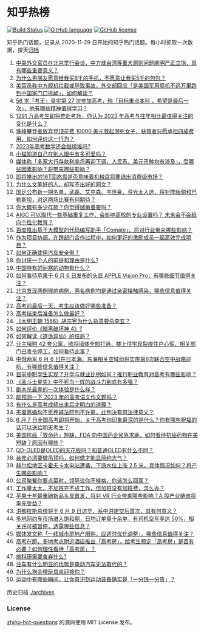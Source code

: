 # 知乎热榜
[![Build Status](https://github.com/ToWeLong/zhihu-hot-questions/workflows/CI/badge.svg)](https://github.com/ToWeLong/zhihu-hot-questions/actions)
[![GitHub language](https://img.shields.io/badge/language-golang-orange.svg)](https://golang.org/)
[![GitHub license](https://img.shields.io/github/license/ToWeLong/zhihu-hot-questions)](https://github.com/ToWeLong/zhihu-hot-questions/blob/main/LICENSE)

知乎热门话题，记录从 2020-11-29 日开始的知乎热门话题。每小时抓取一次数据，按天[归档](./archives)

<!-- BEGIN -->

1. [中美外交官员在北京举行会谈，中方就台湾等重大原则问题阐明严正立场，具有哪些重要意义？](https://www.zhihu.com/question/605018467)
1. [为什么男朋友愿意给我买8千的手机，不愿意让我买5千的包包？](https://www.zhihu.com/question/603599168)
1. [美官员称中方舰机拦截或导致事故，外交部回应「是美国军用舰机不远万里跑到中国家门口挑衅」，如何解读？](https://www.zhihu.com/question/605094826)
1. [56 岁「考王」梁实第 27 次参加高考，称「目标重点本科 ，希望是最后一次」，他有哪些精神值得学习？](https://www.zhihu.com/question/604886385)
1. [1291 万高考生即将奔赴考场，你认为 2023 年高考与往年相比最值得关注的变化是什么？](https://www.zhihu.com/question/605100302)
1. [珠峰攀登者放弃登顶花费 10000 美元救起濒死女子，获救者只愿承担四成费用，如何评价这一行为？](https://www.zhihu.com/question/604852845)
1. [2023年高考数学还会继续难吗?](https://www.zhihu.com/question/540430079)
1. [小猫知道自己在别人眼中有多可爱吗？](https://www.zhihu.com/question/271875206)
1. [媒体称「多家大行存款利率将再迎下调，人民币、美元币种均有涉及」，受哪些因素影响？将带来哪些影响？](https://www.zhihu.com/question/605133371)
1. [即将推出的16T固态盘是否意味着机械盘将要退出消费级市场？](https://www.zhihu.com/question/604750109)
1. [为什么文笔好的人，却写不出好的网文？](https://www.zhihu.com/question/604798447)
1. [国足公布新一期名单，武磊、艾克森、韦世豪、蒋光太入选，将对阵缅甸和巴勒斯坦，对这两场比赛有何期待？](https://www.zhihu.com/question/605081650)
1. [你大概有多少存款？你觉得储蓄重要吗？](https://www.zhihu.com/question/603948387)
1. [AIGC 可以取代一些基础重复工作，会影响高校的专业设置吗？ 未来会不会趋向个性化教育？](https://www.zhihu.com/question/604527071)
1. [百度推出基于大模型的代码编写助手「Comate」，将对行业带来哪些影响？](https://www.zhihu.com/question/605102458)
1. [作为项目协调，在跨部门合作过程中，如何更好的激励成员一起高效完成项目？](https://www.zhihu.com/question/39019914)
1. [如何正确使用汽车安全带？](https://www.zhihu.com/question/341752087)
1. [你讨厌一个人的前提和理由是什么?](https://www.zhihu.com/question/604642116)
1. [中国特有的耐寒的动物有什么？](https://www.zhihu.com/question/297955550)
1. [如何看待苹果于 6 月 6 日发布的头显 APPLE Vision Pro，有哪些细节值得关注？](https://www.zhihu.com/question/604992904)
1. [北京发现两例猴痘病例，两名病例均是通过亲密接触感染，哪些信息值得关注？](https://www.zhihu.com/question/605160491)
1. [高考前最后一天，考生应该做好哪些准备？](https://www.zhihu.com/question/605048866)
1. [高考结束后准备怎么做最好？](https://www.zhihu.com/question/602158990)
1. [《大明王朝 1566》胡宗宪为什么执意要杀李玄？](https://www.zhihu.com/question/600075918)
1. [如何评价《暗黑破坏神 4》?](https://www.zhihu.com/question/353664383)
1. [如何解读《道诡异仙》的结局？](https://www.zhihu.com/question/602347576)
1. [业主壕购 42 套公寓，欲将墙体全部打通，楼上住宅现裂痕住户心慌，相关部门已责令停工，如何看待此事？](https://www.zhihu.com/question/605035212)
1. [中俄两军 6 月 6 日在日本海、东海相关空域组织实施第6次联合空中战略巡航，有哪些信息值得关注？](https://www.zhihu.com/question/605078253)
1. [目前中职学生实现了升学与就业比例如何？推行职业教育对高考有哪些影响？](https://www.zhihu.com/question/604528381)
1. [《圣斗士星失》中不死鸟一辉的战斗力到底有多强？](https://www.zhihu.com/question/36086501)
1. [剧本杀最差的一次体验是什么样？](https://www.zhihu.com/question/507940771)
1. [能预测一下 2023 年的高考语文作文题吗？](https://www.zhihu.com/question/598414587)
1. [有什么是高考成绩出来后才明白的道理？](https://www.zhihu.com/question/598558886)
1. [夫妻离婚均不愿养娃法院判不许离，此判决有何法律意义？](https://www.zhihu.com/question/605022650)
1. [6 月 7 日全国高考即将开始，关于高考你印象最深的是什么？你有哪些祝福的话可以送给明天考生？](https://www.zhihu.com/question/605041366)
1. [美国抗癌「救命药」短缺，FDA 向中国药企紧急求助，如何看待抗癌药物在美短缺？原因有哪些？](https://www.zhihu.com/question/604908305)
1. [QD-OLED是OLED的天花板吗？和普通OLED有什么不同？](https://www.zhihu.com/question/597923725)
1. [装修必须要做吊顶吗，如何做才能显简约大气？](https://www.zhihu.com/question/585164112)
1. [赫尔松地区卡霍夫卡水电站遭袭，下游水位上涨 2.5 米，具体情况如何？将产生哪些影响？](https://www.zhihu.com/question/605052835)
1. [公司聚餐你要点菜时，领导说你不够格，你该怎么回答？](https://www.zhihu.com/question/604650772)
1. [工作量太大，不加班完不成工作，但加班没有加班费，怎么办？](https://www.zhihu.com/question/604167809)
1. [苹果十年最重磅新品头显首发，将对 VR 行业带来哪些影响？A 股产业链谁将率先受益？](https://www.zhihu.com/question/605029460)
1. [洪都拉斯总统将于 6 月 9 日访华，系中洪建交后首次，具有何意义？](https://www.zhihu.com/question/605017623)
1. [多地网约车市场进入饱和期，日均订单量十余单，有司机空车率达 50%，相关许可被暂停，透露哪些信息？](https://www.zhihu.com/question/605110954)
1. [媒体发文称「一线城市房地产限购，应适时优化调整」，哪些信息值得关注？](https://www.zhihu.com/question/605061219)
1. [高考在即，多地考点附近酒店推出「高考房」，给考生预定「高考房」是否有必要？如何理性看待「高考房」？](https://www.zhihu.com/question/604844567)
1. [搞科研需要舍弃什么?](https://www.zhihu.com/question/478613645)
1. [油车有什么明显的优势是电动汽车无法取代的？](https://www.zhihu.com/question/582513505)
1. [为什么狗会带玩具来迎接你？](https://www.zhihu.com/question/589038902)
1. [运动中有哪些瞬间，让你意识到运动装备确实是「一分钱一分货」？](https://www.zhihu.com/question/603810631)

<!-- END -->

历史归档 [./archives](./archives)


### License
[zhihu-hot-questions](https://github.com/towelong/zhihu-hot-questions) 的源码使用 MIT License 发布。